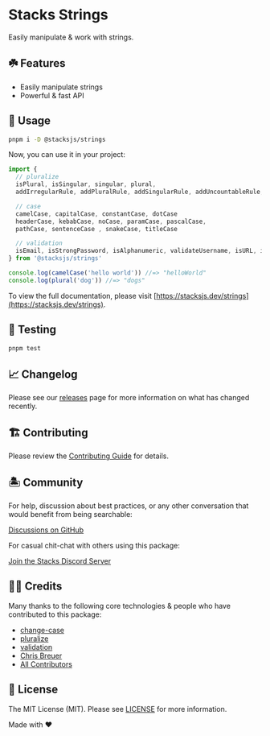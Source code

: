 # Stacks Strings

Easily manipulate & work with strings.

## ☘️ Features

- Easily manipulate strings
- Powerful & fast API

## 🤖 Usage

```bash
pnpm i -D @stacksjs/strings
```

Now, you can use it in your project:

```js
import {
  // pluralize
  isPlural, isSingular, singular, plural,
  addIrregularRule, addPluralRule, addSingularRule, addUncountableRule,

  // case
  camelCase, capitalCase, constantCase, dotCase
  headerCase, kebabCase, noCase, paramCase, pascalCase,
  pathCase, sentenceCase , snakeCase, titleCase

  // validation
  isEmail, isStrongPassword, isAlphanumeric, validateUsername, isURL, isMobilePhone, isAlpha, isPostalCode, isDate, isNumeric, isBoolean, isHexColor, isHexadecimal, isBase64, isUUID, isJSON, isCreditCard, isISBN, isIP, isIPRange, isMACAddress, isLatLong, isLatitude, isLongitude, isCurrency, isDataURI, isMimeType, isJWT, isMongoId, isAscii, isBase32, isByteLength, isFQDN, isFullWidth, isHalfWidth, isHash, isHSL, isIBAN, isIdentityCard, isISIN, isISO8601, isISRC, isISSN, isISO31661Alpha2, isISO31661Alpha3
} from '@stacksjs/strings'

console.log(camelCase('hello world')) //=> "helloWorld"
console.log(plural('dog')) //=> "dogs"
```

To view the full documentation, please visit [https://stacksjs.dev/strings](https://stacksjs.dev/strings).

## 🧪 Testing

```bash
pnpm test
```

## 📈 Changelog

Please see our [releases](https://github.com/stacksjs/stacks/releases) page for more information on what has changed recently.

## 🏗️ Contributing

Please review the [Contributing Guide](https://github.com/stacksjs/contributing) for details.

## 🏝 Community

For help, discussion about best practices, or any other conversation that would benefit from being searchable:

[Discussions on GitHub](https://github.com/stacksjs/stacks/discussions)

For casual chit-chat with others using this package:

[Join the Stacks Discord Server](https://discord.ow3.org)

## 🙏🏼 Credits

Many thanks to the following core technologies & people who have contributed to this package:

- [change-case](https://www.npmjs.com/package/change-case)
- [pluralize](https://www.npmjs.com/package/pluralize)
- [validation](https://www.npmjs.com/package/validation)
- [Chris Breuer](https://github.com/chrisbbreuer)
- [All Contributors](../../contributors)

## 📄 License

The MIT License (MIT). Please see [LICENSE](https://github.com/stacksjs/stacks/tree/main/LICENSE.md) for more information.

Made with ❤️

